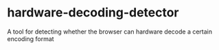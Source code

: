 # hardware-decoding-detector
A tool for detecting whether the browser can hardware decode a certain encoding format
